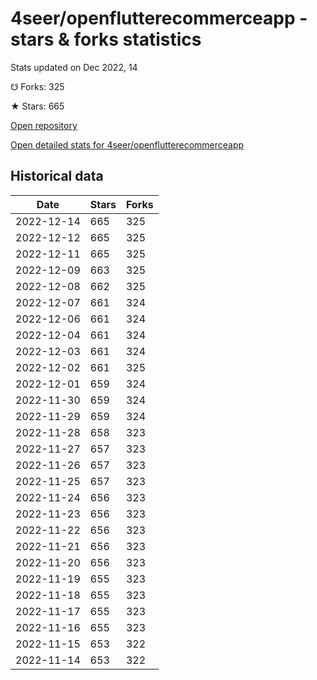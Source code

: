 # 4seer/openflutterecommerceapp - stars & forks statistics

Stats updated on Dec 2022, 14

☋ Forks: 325

★ Stars: 665

[Open repository](https://github.com/4seer/openflutterecommerceapp)

[Open detailed stats for 4seer/openflutterecommerceapp](https://reviewgithub.com/rep/4seer/openflutterecommerceapp)

## Historical data
| Date | Stars | Forks |
|------|-------|-------|
| 2022-12-14 | 665 | 325 | 
| 2022-12-12 | 665 | 325 | 
| 2022-12-11 | 665 | 325 | 
| 2022-12-09 | 663 | 325 | 
| 2022-12-08 | 662 | 325 | 
| 2022-12-07 | 661 | 324 | 
| 2022-12-06 | 661 | 324 | 
| 2022-12-04 | 661 | 324 | 
| 2022-12-03 | 661 | 324 | 
| 2022-12-02 | 661 | 325 | 
| 2022-12-01 | 659 | 324 | 
| 2022-11-30 | 659 | 324 | 
| 2022-11-29 | 659 | 324 | 
| 2022-11-28 | 658 | 323 | 
| 2022-11-27 | 657 | 323 | 
| 2022-11-26 | 657 | 323 | 
| 2022-11-25 | 657 | 323 | 
| 2022-11-24 | 656 | 323 | 
| 2022-11-23 | 656 | 323 | 
| 2022-11-22 | 656 | 323 | 
| 2022-11-21 | 656 | 323 | 
| 2022-11-20 | 656 | 323 | 
| 2022-11-19 | 655 | 323 | 
| 2022-11-18 | 655 | 323 | 
| 2022-11-17 | 655 | 323 | 
| 2022-11-16 | 655 | 323 | 
| 2022-11-15 | 653 | 322 | 
| 2022-11-14 | 653 | 322 | 

